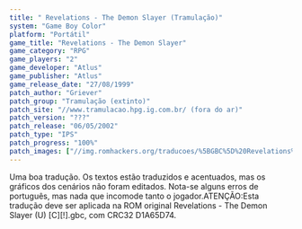 ```yaml
---
title: " Revelations - The Demon Slayer (Tramulação)"
system: "Game Boy Color"
platform: "Portátil"
game_title: "Revelations - The Demon Slayer"
game_category: "RPG"
game_players: "2"
game_developer: "Atlus"
game_publisher: "Atlus"
game_release_date: "27/08/1999"
patch_author: "Griever"
patch_group: "Tramulação (extinto)"
patch_site: "//www.tramulacao.hpg.ig.com.br/ (fora do ar)"
patch_version: "???"
patch_release: "06/05/2002"
patch_type: "IPS"
patch_progress: "100%"
patch_images: ["//img.romhackers.org/traducoes/%5BGBC%5D%20Revelations%20-%20The%20Demon%20Slayer%20-%20Tramula%C3%A7%C3%A3o%20-%201.png","//img.romhackers.org/traducoes/%5BGBC%5D%20Revelations%20-%20The%20Demon%20Slayer%20-%20Tramula%C3%A7%C3%A3o%20-%202.png","//img.romhackers.org/traducoes/%5BGBC%5D%20Revelations%20-%20The%20Demon%20Slayer%20-%20Tramula%C3%A7%C3%A3o%20-%203.png"]
---
```

Uma boa tradução. Os textos estão traduzidos e acentuados, mas os gráficos dos cenários não foram editados. Nota-se alguns erros de português, mas nada que incomode tanto o jogador.ATENÇÃO:Esta tradução deve ser aplicada na ROM original Revelations - The Demon Slayer (U) [C][!].gbc, com CRC32 D1A65D74.
